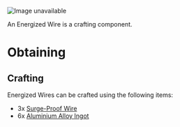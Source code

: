![Image unavailable](https://i.imgur.com/aqlqTuO.png)

An Energized Wire is a crafting component.

# Obtaining

## Crafting

Energized Wires can be crafted using the following items:

* 3x [Surge-Proof Wire](Surge-Proof-Wire)
* 6x [Aluminium Alloy Ingot](Aluminium-Alloy-Ingot)
